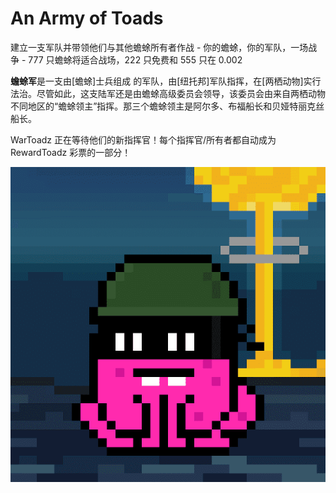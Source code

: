 # An Army of Toads

建立一支军队并带领他们与其他蟾蜍所有者作战 - 你的蟾蜍，你的军队，一场战争 - 777 只蟾蜍将适合战场，222 只免费和 555 只在 0.002

**蟾蜍军**是一支由[蟾蜍]士兵组成 的军队，由[纽托邦]军队指挥，在[两栖动物]实行法治。尽管如此，这支陆军还是由蟾蜍高级委员会领导，该委员会由来自两栖动物不同地区的“蟾蜍领主”指挥。那三个蟾蜍领主是阿尔多、布福船长和贝娅特丽克丝船长。

WarToadz 正在等待他们的新指挥官！每个指挥官/所有者都自动成为 RewardToadz 彩票的一部分！

![unnamed](unnamed.png)
